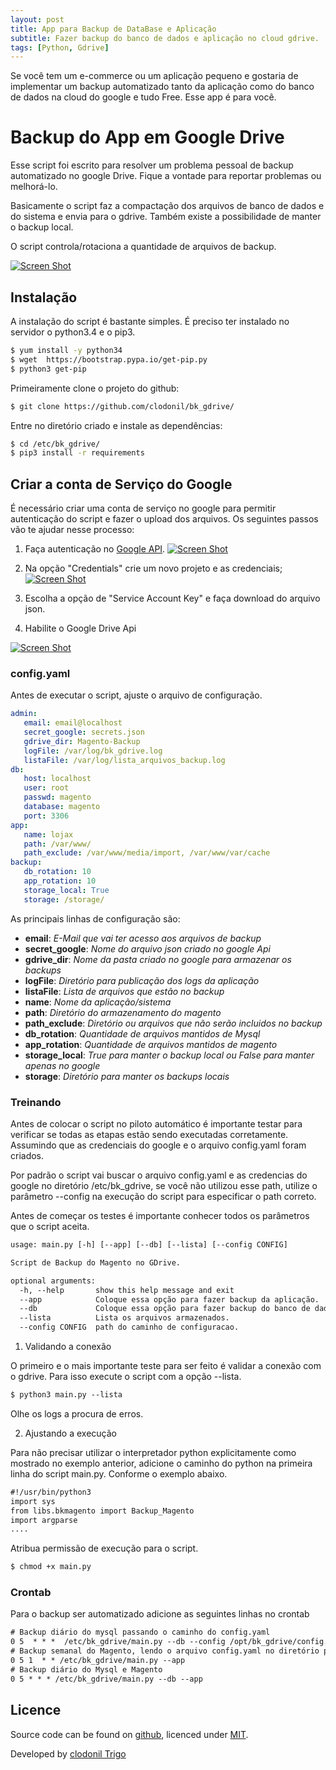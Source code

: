 ```yaml
---
layout: post
title: App para Backup de DataBase e Aplicação
subtitle: Fazer backup do banco de dados e aplicação no cloud gdrive.
tags: [Python, Gdrive]
---
```


Se você tem um e-commerce ou um aplicação pequeno e gostaria de implementar um backup automatizado tanto da aplicação como do banco de dados na cloud do google e tudo Free. Esse app é para você.

# Backup do App em Google Drive

Esse script foi escrito para resolver um problema pessoal de backup automatizado no google Drive. Fique a vontade para reportar problemas ou melhorá-lo.

Basicamente o script faz a compactação dos arquivos de banco de dados e do sistema e envia para o gdrive. Também existe a possibilidade de manter o backup local. 

O script controla/rotaciona a quantidade de arquivos de backup.

[![Screen Shot](http://www.devops-sys.com.br/screenshot/bkmagento1.jpg)](http://www.devops-sys.com.br/screenshot/bkmagento1.jpg)

## Instalação
A instalação do script é bastante simples. É preciso ter instalado no servidor o python3.4 e o pip3.
 
```bash
$ yum install -y python34
$ wget  https://bootstrap.pypa.io/get-pip.py 
$ python3 get-pip 
```

Primeiramente clone o projeto do github:

```bash
$ git clone https://github.com/clodonil/bk_gdrive/
```
Entre no diretório criado e instale as dependências:
```bash
$ cd /etc/bk_gdrive/
$ pip3 install -r requirements
```

## Criar a conta de Serviço do Google

É necessário criar uma conta de serviço no google para permitir autenticação do script e fazer o upload dos arquivos.
Os seguintes passos vão te ajudar nesse processo:
1. Faça autenticação no [Google API](https://console.developers.google.com/apis/library).
[![Screen Shot](http://www.devops-sys.com.br/screenshot/bkmagento2.jpg)](http://www.devops-sys.com.br/screenshot/bkmagento2.jpg)

2.  Na opção "Credentials" crie um novo projeto e as credenciais;
[![Screen Shot](http://www.devops-sys.com.br/screenshot/bkmagento3.jpg)](http://www.devops-sys.com.br/screenshot/bkmagento3.jpg)
3.  Escolha a opção de "Service Account Key" e faça download do arquivo json.
4.  Habilite o Google Drive Api

[![Screen Shot](http://www.devops-sys.com.br/screenshot/bkmagento4.jpg)](http://www.devops-sys.com.br/screenshot/bkmagento4.jpg)


### config.yaml
Antes de executar o script, ajuste o arquivo de configuração.
```yaml
admin:
   email: email@localhost 
   secret_google: secrets.json
   gdrive_dir: Magento-Backup
   logFile: /var/log/bk_gdrive.log
   listaFile: /var/log/lista_arquivos_backup.log
db:
   host: localhost
   user: root
   passwd: magento
   database: magento
   port: 3306
app:
   name: lojax
   path: /var/www/
   path_exclude: /var/www/media/import, /var/www/var/cache
backup:
   db_rotation: 10
   app_rotation: 10
   storage_local: True
   storage: /storage/
```
As principais linhas de configuração são:
  * **email**: *E-Mail que vai ter acesso aos arquivos de backup* 
  * **secret_google**: *Nome do arquivo json criado no google Api*
  * **gdrive_dir**: *Nome da pasta criado no google para armazenar os backups*
  * **logFile**: *Diretório para publicação dos logs da aplicação*
  * **listaFile**: *Lista de arquivos que estão no backup*
  * **name**: *Nome da aplicação/sistema*
  * **path**: *Diretório do armazenamento do magento*
  * **path_exclude**: *Diretório ou arquivos que não serão incluidos no backup*
  * **db_rotation**: *Quantidade de arquivos mantidos de Mysql*
  * **app_rotation**: *Quantidade de arquivos mantidos de magento*
  * **storage_local**: *True para manter o backup local ou False para manter apenas no google*
  * **storage**: *Diretório para manter os backups locais*

### Treinando
Antes de colocar o script no piloto automático é importante testar para verificar se todas as etapas estão sendo executadas corretamente.
Assumindo que as credenciais do google e o arquivo config.yaml foram criados.

Por padrão o script vai buscar o arquivo config.yaml e as credencias do google no diretório /etc/bk_gdrive, se você não utilizou esse path, utilize o parâmetro --config na execução do script para especificar o path correto.

Antes de começar os testes é importante conhecer todos os parâmetros que o script aceita.

```html
usage: main.py [-h] [--app] [--db] [--lista] [--config CONFIG]

Script de Backup do Magento no GDrive.

optional arguments:
  -h, --help       show this help message and exit
  --app            Coloque essa opção para fazer backup da aplicação.
  --db             Coloque essa opção para fazer backup do banco de dados (Mysql).
  --lista          Lista os arquivos armazenados.
  --config CONFIG  path do caminho de configuracao.
```

1. Validando a conexão 

O primeiro e o mais importante teste para ser feito é validar a conexão com o gdrive. Para isso execute o script com a opção --lista. 
```html
$ python3 main.py --lista
```
Olhe os logs a procura de erros.

2. Ajustando a execução

Para não precisar utilizar o interpretador python explicitamente como mostrado no exemplo anterior, adicione o caminho do python na primeira linha do script main.py. Conforme o exemplo abaixo.
```html
#!/usr/bin/python3
import sys
from libs.bkmagento import Backup_Magento
import argparse
....
```
Atribua permissão de execução para o script.
```html
$ chmod +x main.py
```
### Crontab
Para o backup ser automatizado adicione as seguintes linhas no crontab
```html
# Backup diário do mysql passando o caminho do config.yaml
0 5  * * *  /etc/bk_gdrive/main.py --db --config /opt/bk_gdrive/config.yaml 
# Backup semanal do Magento, lendo o arquivo config.yaml no diretório padrão /etc/bk_gdrive
0 5 1  * * /etc/bk_gdrive/main.py --app
# Backup diário do Mysql e Magento
0 5 * * * /etc/bk_gdrive/main.py --db --app
```
## Licence

Source code can be found on [github](https://github.com/georgeOsdDev/markdown-edit), licenced under [MIT](http://opensource.org/licenses/mit-license.php).

Developed by [clodonil Trigo](http://devops-sys.com.br)
